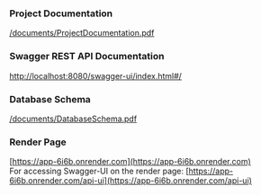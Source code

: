 ### Project Documentation
[/documents/ProjectDocumentation.pdf](/documents/ProjectDocumentation.pdf)

### Swagger REST API Documentation
[http://localhost:8080/swagger-ui/index.html#/](http://localhost:8080/swagger-ui/index.html#/)

### Database Schema
[/documents/DatabaseSchema.pdf](/documents/DatabaseSchema.pdf)

### Render Page
[https://app-6i6b.onrender.com](https://app-6i6b.onrender.com) <br>
For accessing Swagger-UI on the render page: [https://app-6i6b.onrender.com/api-ui](https://app-6i6b.onrender.com/api-ui)
